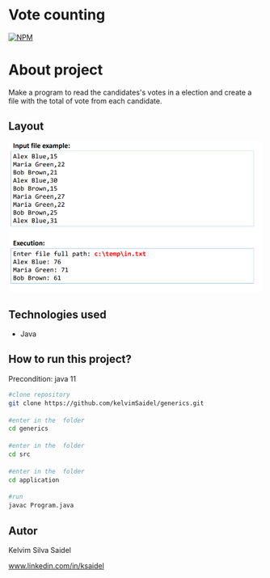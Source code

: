 # Vote counting

[![NPM](https://img.shields.io/npm/l/react)](https://github.com/kelvimSaidel/composition_and_enumeration_java/blob/master/LICENSE)


# About project

Make a program to read the candidates's votes in a election and create a file with the total of vote from each candidate.

## Layout

![INTERFACE](https://github.com/kelvimSaidel/Generics/blob/86b8c2de9c6fe5e61c93a8727453fae32c1c82ee/src/assets/example.PNG)

## Technologies used

- Java

## How to run this project?

Precondition: java 11

```bash
#clone repository
git clone https://github.com/kelvimSaidel/generics.git

#enter in the  folder
cd generics

#enter in the  folder
cd src

#enter in the  folder
cd application

#run
javac Program.java
```

## Autor

Kelvim Silva Saidel

www.linkedin.com/in/ksaidel


